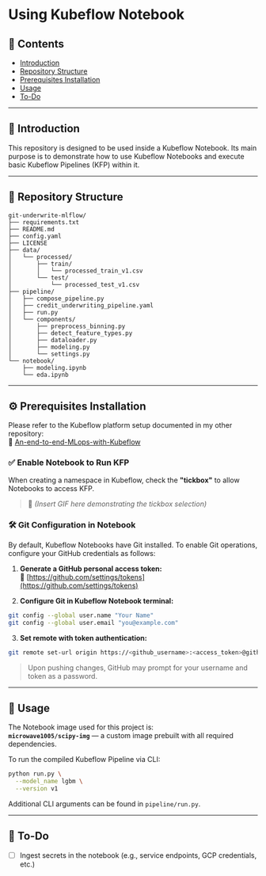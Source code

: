 # Using Kubeflow Notebook

## 📌 Contents
- [Introduction](#introduction)
- [Repository Structure](#repository-structure)
- [Prerequisites Installation](#prerequisites-installation)
- [Usage](#usage)
- [To-Do](#to-do)

---

## 🧩 Introduction
This repository is designed to be used inside a Kubeflow Notebook. Its main purpose is to demonstrate how to use Kubeflow Notebooks and execute basic Kubeflow Pipelines (KFP) within it.

---

## 📁 Repository Structure

```text
git-underwrite-mlflow/
├── requirements.txt
├── README.md
├── config.yaml
├── LICENSE
├── data/
│   └── processed/
│       ├── train/
│       │   └── processed_train_v1.csv
│       └── test/
│           └── processed_test_v1.csv
├── pipeline/
│   ├── compose_pipeline.py
│   ├── credit_underwriting_pipeline.yaml
│   ├── run.py
│   └── components/
│       ├── preprocess_binning.py
│       ├── detect_feature_types.py
│       ├── dataloader.py
│       ├── modeling.py
│       └── settings.py
└── notebook/
    ├── modeling.ipynb
    └── eda.ipynb
```

---

## ⚙️ Prerequisites Installation

Please refer to the Kubeflow platform setup documented in my other repository:  
🔗 [An-end-to-end-MLops-with-Kubeflow](https://github.com/dohuyduc2002/An-end-to-end-MLops-with-Kubeflow)

### ✅ Enable Notebook to Run KFP
When creating a namespace in Kubeflow, check the **"tickbox"** to allow Notebooks to access KFP.

> 📌 *(Insert GIF here demonstrating the tickbox selection)*

### 🛠 Git Configuration in Notebook

By default, Kubeflow Notebooks have Git installed. To enable Git operations, configure your GitHub credentials as follows:

1. **Generate a GitHub personal access token:**  
   🔗 [https://github.com/settings/tokens](https://github.com/settings/tokens)

2. **Configure Git in Kubeflow Notebook terminal:**

```bash
git config --global user.name "Your Name"
git config --global user.email "you@example.com"
```

3. **Set remote with token authentication:**

```bash
git remote set-url origin https://<github_username>:<access_token>@github.com/dohuyduc2002/git-underwrite-mlflow.git
```

> Upon pushing changes, GitHub may prompt for your username and token as a password.

---

## 🚀 Usage

The Notebook image used for this project is:  
**`microwave1005/scipy-img`** — a custom image prebuilt with all required dependencies.

To run the compiled Kubeflow Pipeline via CLI:

```bash
python run.py \
  --model_name lgbm \
  --version v1
```

Additional CLI arguments can be found in `pipeline/run.py`.

---

## 📌 To-Do
- [ ] Ingest secrets in the notebook (e.g., service endpoints, GCP credentials, etc.)
